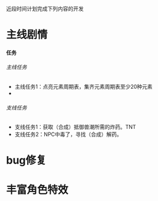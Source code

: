 近段时间计划完成下列内容的开发

# 主线剧情
####  任务

###### 主线任务
*  主线任务1：点亮元素周期表，集齐元素周期表至少20种元素
*  
###### 支线任务
*  支线任务1：获取（合成）抵御兽潮所需的炸药。TNT
*  支线任务2：NPC中毒了，寻找（合成）解药。

# bug修复

# 丰富角色特效
